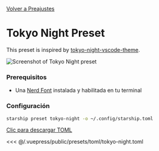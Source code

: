 [Volver a Preajustes](./README.md#pastel-powerline)

# Tokyo Night Preset

This preset is inspired by [tokyo-night-vscode-theme](https://github.com/enkia/tokyo-night-vscode-theme).

![Screenshot of Tokyo Night preset](/presets/img/tokyo-night.png)

### Prerequisitos

- Una [Nerd Font](https://www.nerdfonts.com/) instalada y habilitada en tu terminal

### Configuración

```sh
starship preset tokyo-night -o ~/.config/starship.toml
```

[Clic para descargar TOML](/presets/toml/tokyo-night.toml)

<<< @/.vuepress/public/presets/toml/tokyo-night.toml
